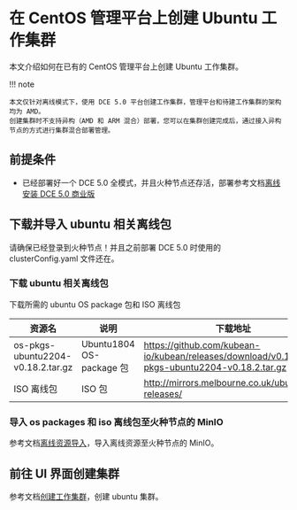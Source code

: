 # 在 CentOS 管理平台上创建 Ubuntu 工作集群

本文介绍如何在已有的 CentOS 管理平台上创建 Ubuntu 工作集群。

!!! note

    本文仅针对离线模式下，使用 DCE 5.0 平台创建工作集群，管理平台和待建工作集群的架构均为 AMD。
    创建集群时不支持异构（AMD 和 ARM 混合）部署，您可以在集群创建完成后，通过接入异构节点的方式进行集群混合部署管理。

## 前提条件

- 已经部署好一个 DCE 5.0 全模式，并且火种节点还存活，部署参考文档[离线安装 DCE 5.0 商业版](../../install/commercial/start-install.md)

## 下载并导入 ubuntu 相关离线包

请确保已经登录到火种节点！并且之前部署 DCE 5.0 时使用的 clusterConfig.yaml 文件还在。

### 下载 ubuntu 相关离线包

下载所需的 ubuntu OS package 包和 ISO 离线包

| 资源名                           | 说明                     | 下载地址                                                                                           |
| -------------------------------- | ------------------------ |------------------------------------------------------------------------------------------------|
| os-pkgs-ubuntu2204-v0.18.2.tar.gz | Ubuntu1804 OS-package 包 | https://github.com/kubean-io/kubean/releases/download/v0.18.2/os-pkgs-ubuntu2204-v0.18.2.tar.gz |
| ISO 离线包                   | ISO 包 | http://mirrors.melbourne.co.uk/ubuntu-releases/                                                |

### 导入 os packages 和 iso 离线包至火种节点的 MinIO

参考文档[离线资源导入](../../install/import.md#_5)，导入离线资源至火种节点的 MinIO。

## 前往 UI 界面创建集群

参考文档[创建工作集群](../user-guide/clusters/create-cluster.md)，创建 ubuntu 集群。
